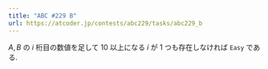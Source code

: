 ```yaml
---
title: "ABC #229 B"
url: https://atcoder.jp/contests/abc229/tasks/abc229_b
---
```

$A, B$ の $i$ 桁目の数値を足して $10$ 以上になる $i$ が $1$ つも存在しなければ `Easy` である.
